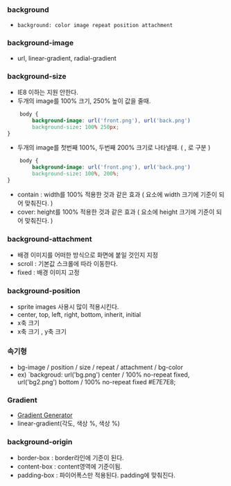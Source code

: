 ### background

- `background: color image repeat position attachment`

### background-image 
- url, linear-gradient, radial-gradient

### background-size
- IE8 이하는 지원 안한다.
- 두개의 image를 100% 크기, 250% 높이 값을 줄때.

```css
	body {
		background-image: url('front.png'), url('back.png')
		background-size: 100% 250px;
}
```

- 두개의 image를 첫번째 100%, 두번째 200% 크기로 나타낼때. ( , 로 구분 )

```css
	body {
		background-image: url('front.png'), url('back.png')
		background-size: 100%, 200%;
}
```

- contain : width를 100% 적용한 것과 같은 효과 ( 요소에 width 크기에 기준이 되어 맞춰진다. )
- cover: height를 100% 적용한 것과 같은 효과 ( 요소에 height 크기에 기준이 되어 맞춰진다. )

### background-attachment
- 배경 이미지를 어떠한 방식으로 화면에 붙일 것인지 지정
- scroll : 기본값 스크롤에 따라 이동한다.
- fixed : 배경 이미지 고정 

### background-position
- sprite images 사용시 많이 적용시킨다.
- center, top, left, right, bottom, inherit, initial
- x축 크기 
- x축 크기 , y축 크기 

### 속기형
- bg-image / position / size / repeat / attachment / bg-color 
- ex)
`backgroud: url('bg.png') center / 100% no-repeat fixed, url('bg2.png') bottom / 100% no-repeat fixed #E7E7E8;

### Gradient
- [Gradient Generator](http://www.colorzilla.com/gradient-editor/)
- linear-gradient(각도, 색상 %, 색상 %)

### background-origin
- border-box : border라인에 기준이 된다.
- content-box : content영역에 기준이됨.
- padding-box : 파이어폭스만 적용된다. padding에 맞춰진다.